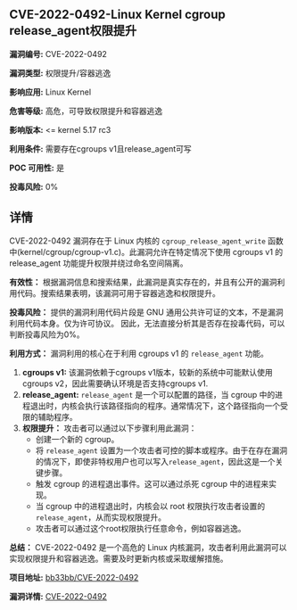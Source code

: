 ## CVE-2022-0492-Linux Kernel cgroup release_agent权限提升

**漏洞编号:** CVE-2022-0492

**漏洞类型:** 权限提升/容器逃逸

**影响应用:** Linux Kernel

**危害等级:** 高危，可导致权限提升和容器逃逸

**影响版本:** <= kernel 5.17 rc3

**利用条件:** 需要存在cgroups v1且release_agent可写

**POC 可用性:** 是

**投毒风险:** 0%

## 详情

CVE-2022-0492 漏洞存在于 Linux 内核的 `cgroup_release_agent_write` 函数中(kernel/cgroup/cgroup-v1.c)。此漏洞允许在特定情况下使用 cgroups v1 的 release_agent 功能提升权限并绕过命名空间隔离。

**有效性：**
根据漏洞信息和搜索结果，此漏洞是真实存在的，并且有公开的漏洞利用代码。搜索结果表明，该漏洞可用于容器逃逸和权限提升。

**投毒风险：**
提供的漏洞利用代码片段是 GNU 通用公共许可证的文本，不是漏洞利用代码本身。仅为许可协议。 因此，无法直接分析其是否存在投毒代码，可以判断投毒风险为0%。

**利用方式：**
漏洞利用的核心在于利用 cgroups v1 的 `release_agent` 功能。
1.  **cgroups v1:**  该漏洞依赖于cgroups v1版本，较新的系统中可能默认使用cgroups v2，因此需要确认环境是否支持cgroups v1.
2.  **release_agent:**  `release_agent` 是一个可以配置的路径，当 cgroup 中的进程退出时，内核会执行该路径指向的程序。通常情况下，这个路径指向一个受限的辅助程序。
3.  **权限提升：**  攻击者可以通过以下步骤利用此漏洞：
    *   创建一个新的 cgroup。
    *   将 `release_agent` 设置为一个攻击者可控的脚本或程序。由于在存在漏洞的情况下，即使非特权用户也可以写入`release_agent`，因此这是一个关键步骤。
    *   触发 cgroup 的进程退出事件。这可以通过杀死 cgroup 中的进程来实现。
    *   当 cgroup 中的进程退出时，内核会以 root 权限执行攻击者设置的 `release_agent`，从而实现权限提升。
    *   攻击者可以通过这个root权限执行任意命令，例如容器逃逸。

**总结：**
CVE-2022-0492 是一个高危的 Linux 内核漏洞，攻击者利用此漏洞可以实现权限提升和容器逃逸。需要及时更新内核或采取缓解措施。

**项目地址:** [bb33bb/CVE-2022-0492](https://github.com/bb33bb/CVE-2022-0492)

**漏洞详情:** [CVE-2022-0492](https://nvd.nist.gov/vuln/detail/CVE-2022-0492)